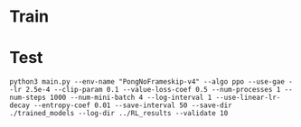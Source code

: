 [comment]: <> (<div align="center">)

[comment]: <> (  <h3> python3 diffmpm.py </h3>)

[comment]: <> (  <img  width="400px" src="https://github.com/yuanming-hu/public_files/raw/master/learning/difftaichi/diffmpm80.gif">)

[comment]: <> (</div>        )


# Train


# Test
`python3 main.py --env-name "PongNoFrameskip-v4" --algo ppo --use-gae --lr 2.5e-4 --clip-param 0.1 --value-loss-coef 0.5 --num-processes 1 --num-steps 1000 --num-mini-batch 4 --log-interval 1 --use-linear-lr-decay --entropy-coef 0.01 --save-interval 50 --save-dir ./trained_models --log-dir ../RL_results --validate 10`

